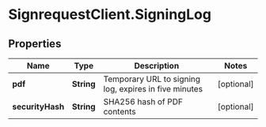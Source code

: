 # SignrequestClient.SigningLog

## Properties
Name | Type | Description | Notes
------------ | ------------- | ------------- | -------------
**pdf** | **String** | Temporary URL to signing log, expires in five minutes | [optional] 
**securityHash** | **String** | SHA256 hash of PDF contents | [optional] 


